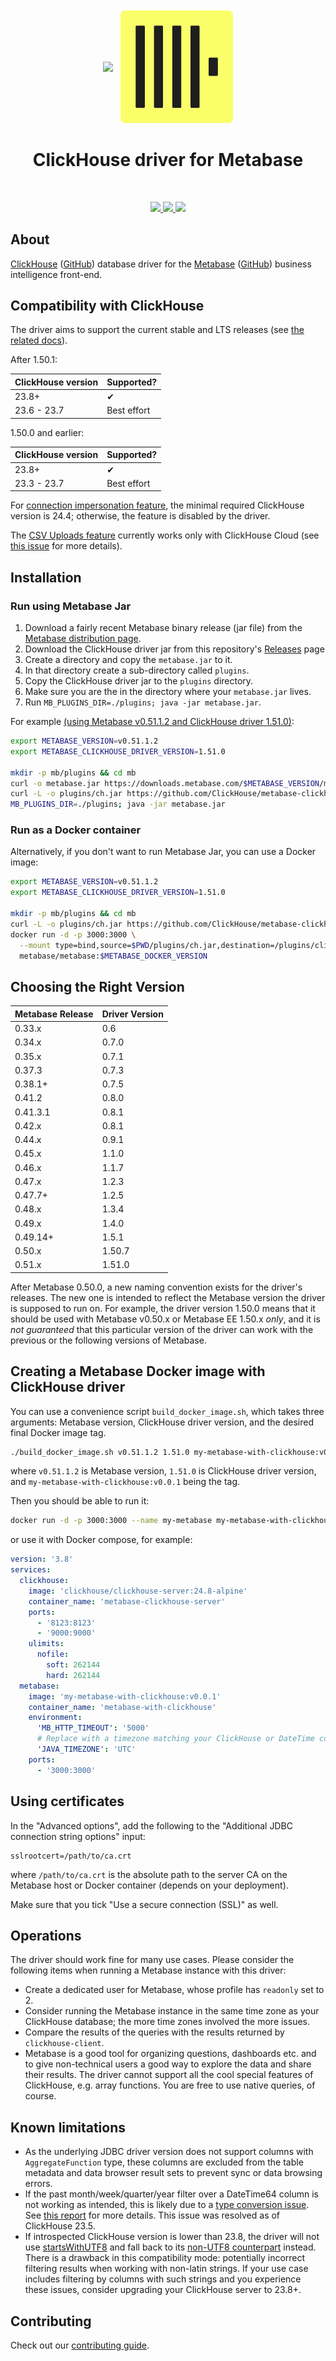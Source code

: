 <p align="center" style="font-size:300%">
<img src="https://www.metabase.com/images/logo.svg" width="200px" align="center">
<img src=".static/clickhouse.svg" width="180px" align="center">
<h1 align="center">ClickHouse driver for Metabase</h1>
</p>
<br/>
<p align="center">
<a href="https://github.com/enqueue/metabase-clickhouse-driver/actions/workflows/check.yml">
<img src="https://github.com/enqueue/metabase-clickhouse-driver/actions/workflows/check.yml/badge.svg?branch=master">
</a>
<a href="https://github.com/enqueue/metabase-clickhouse-driver/releases">
<img src="https://img.shields.io/github/release/enqueue/metabase-clickhouse-driver.svg?label=latest%20release">
</a>
<a href="https://raw.githubusercontent.com/enqueue/metabase-clickhouse-driver/master/LICENSE">
<img src="https://img.shields.io/badge/License-Apache_2.0-blue.svg">
</a>
</p>

## About

[ClickHouse](https://clickhouse.com) ([GitHub](https://github.com/ClickHouse/ClickHouse)) database driver for the [Metabase](https://metabase.com) ([GitHub](https://github.com/metabase/metabase)) business intelligence front-end.

## Compatibility with ClickHouse

The driver aims to support the current stable and LTS releases (see [the related docs](https://clickhouse.com/docs/en/faq/operations/production#how-to-choose-between-clickhouse-releases)).

After 1.50.1:

| ClickHouse version      | Supported?  |
|-------------------------|-------------|
| 23.8+                   | ✔           |
| 23.6 - 23.7             | Best effort |

1.50.0 and earlier:

| ClickHouse version      | Supported?  |
|-------------------------|-------------|
| 23.8+                   | ✔           |
| 23.3 - 23.7             | Best effort |

For [connection impersonation feature](https://www.metabase.com/learn/permissions/impersonation), the minimal required ClickHouse version is 24.4; otherwise, the feature is disabled by the driver.

The [CSV Uploads feature](https://www.metabase.com/docs/latest/databases/uploads) currently works only with ClickHouse Cloud (see [this issue](https://github.com/ClickHouse/metabase-clickhouse-driver/issues/230) for more details).

## Installation

### Run using Metabase Jar

1. Download a fairly recent Metabase binary release (jar file) from the [Metabase distribution page](https://metabase.com/start/jar.html).
2. Download the ClickHouse driver jar from this repository's [Releases](https://github.com/enqueue/metabase-clickhouse-driver/releases) page
3. Create a directory and copy the `metabase.jar` to it.
4. In that directory create a sub-directory called `plugins`.
5. Copy the ClickHouse driver jar to the `plugins` directory.
6. Make sure you are the in the directory where your `metabase.jar` lives.
7. Run `MB_PLUGINS_DIR=./plugins; java -jar metabase.jar`.

For example [(using Metabase v0.51.1.2 and ClickHouse driver 1.51.0)](#choosing-the-right-version):

```bash
export METABASE_VERSION=v0.51.1.2
export METABASE_CLICKHOUSE_DRIVER_VERSION=1.51.0

mkdir -p mb/plugins && cd mb
curl -o metabase.jar https://downloads.metabase.com/$METABASE_VERSION/metabase.jar
curl -L -o plugins/ch.jar https://github.com/ClickHouse/metabase-clickhouse-driver/releases/download/$METABASE_CLICKHOUSE_DRIVER_VERSION/clickhouse.metabase-driver.jar
MB_PLUGINS_DIR=./plugins; java -jar metabase.jar
```

### Run as a Docker container

Alternatively, if you don't want to run Metabase Jar, you can use a Docker image:

```bash
export METABASE_VERSION=v0.51.1.2
export METABASE_CLICKHOUSE_DRIVER_VERSION=1.51.0

mkdir -p mb/plugins && cd mb
curl -L -o plugins/ch.jar https://github.com/ClickHouse/metabase-clickhouse-driver/releases/download/$METABASE_CLICKHOUSE_DRIVER_VERSION/clickhouse.metabase-driver.jar
docker run -d -p 3000:3000 \
  --mount type=bind,source=$PWD/plugins/ch.jar,destination=/plugins/clickhouse.jar \
  metabase/metabase:$METABASE_DOCKER_VERSION
```

## Choosing the Right Version

| Metabase Release | Driver Version |
| ---------------- | -------------- |
| 0.33.x           | 0.6            |
| 0.34.x           | 0.7.0          |
| 0.35.x           | 0.7.1          |
| 0.37.3           | 0.7.3          |
| 0.38.1+          | 0.7.5          |
| 0.41.2           | 0.8.0          |
| 0.41.3.1         | 0.8.1          |
| 0.42.x           | 0.8.1          |
| 0.44.x           | 0.9.1          |
| 0.45.x           | 1.1.0          |
| 0.46.x           | 1.1.7          |
| 0.47.x           | 1.2.3          |
| 0.47.7+          | 1.2.5          |
| 0.48.x           | 1.3.4          |
| 0.49.x           | 1.4.0          |
| 0.49.14+         | 1.5.1          |
| 0.50.x           | 1.50.7         |
| 0.51.x           | 1.51.0         |

After Metabase 0.50.0, a new naming convention exists for the driver's releases. The new one is intended to reflect the Metabase version the driver is supposed to run on. For example, the driver version 1.50.0 means that it should be used with Metabase v0.50.x or Metabase EE 1.50.x _only_, and it is _not guaranteed_ that this particular version of the driver can work with the previous or the following versions of Metabase.

## Creating a Metabase Docker image with ClickHouse driver

You can use a convenience script `build_docker_image.sh`, which takes three arguments: Metabase version, ClickHouse driver version, and the desired final Docker image tag.

```bash
./build_docker_image.sh v0.51.1.2 1.51.0 my-metabase-with-clickhouse:v0.0.1
```

where `v0.51.1.2` is Metabase version, `1.51.0` is ClickHouse driver version, and `my-metabase-with-clickhouse:v0.0.1` being the tag.

Then you should be able to run it:

```bash
docker run -d -p 3000:3000 --name my-metabase my-metabase-with-clickhouse:v0.0.1
```

or use it with Docker compose, for example:

```yaml
version: '3.8'
services:
  clickhouse:
    image: 'clickhouse/clickhouse-server:24.8-alpine'
    container_name: 'metabase-clickhouse-server'
    ports:
      - '8123:8123'
      - '9000:9000'
    ulimits:
      nofile:
        soft: 262144
        hard: 262144
  metabase:
    image: 'my-metabase-with-clickhouse:v0.0.1'
    container_name: 'metabase-with-clickhouse'
    environment:
      'MB_HTTP_TIMEOUT': '5000'
      # Replace with a timezone matching your ClickHouse or DateTime columns timezone
      'JAVA_TIMEZONE': 'UTC'
    ports:
      - '3000:3000'
```

## Using certificates

In the "Advanced options", add the following to the "Additional JDBC connection string options" input:

```
sslrootcert=/path/to/ca.crt
```

where `/path/to/ca.crt` is the absolute path to the server CA on the Metabase host or Docker container (depends on your deployment).

Make sure that you tick "Use a secure connection (SSL)" as well.

## Operations

The driver should work fine for many use cases. Please consider the following items when running a Metabase instance with this driver:

* Create a dedicated user for Metabase, whose profile has `readonly` set to 2.
* Consider running the Metabase instance in the same time zone as your ClickHouse database; the more time zones involved the more issues.
* Compare the results of the queries with the results returned by `clickhouse-client`.
* Metabase is a good tool for organizing questions, dashboards etc. and to give non-technical users a good way to explore the data and share their results. The driver cannot support all the cool special features of ClickHouse, e.g. array functions. You are free to use native queries, of course.

## Known limitations

* As the underlying JDBC driver version does not support columns with `AggregateFunction` type, these columns are excluded from the table metadata and data browser result sets to prevent sync or data browsing errors.
* If the past month/week/quarter/year filter over a DateTime64 column is not working as intended, this is likely due to a [type conversion issue](https://github.com/ClickHouse/ClickHouse/pull/50280). See [this report](https://github.com/ClickHouse/metabase-clickhouse-driver/issues/164) for more details. This issue was resolved as of ClickHouse 23.5.
* If introspected ClickHouse version is lower than 23.8, the driver will not use [startsWithUTF8](https://clickhouse.com/docs/en/sql-reference/functions/string-functions#startswithutf8) and fall back to its [non-UTF8 counterpart](https://clickhouse.com/docs/en/sql-reference/functions/string-functions#startswith) instead. There is a drawback in this compatibility mode: potentially incorrect filtering results when working with non-latin strings. If your use case includes filtering by columns with such strings and you experience these issues, consider upgrading your ClickHouse server to 23.8+.

## Contributing

Check out our [contributing guide](./CONTRIBUTING.md).
